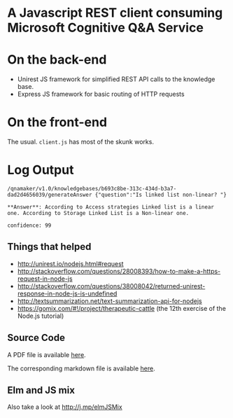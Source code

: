 A Javascript REST client consuming Microsoft Cognitive Q&A Service 
============================

On the back-end  
================
 - Unirest JS framework for simplified REST API calls to the knowledge base.
 - Express JS framework for basic routing of HTTP requests

On the front-end  
================
The usual. `client.js` has most of the skunk works. 

# Log Output 

    /qnamaker/v1.0/knowledgebases/b693c8be-313c-434d-b3a7-dad2d4656039/generateAnswer {"question":"Is linked list non-linear? "}
    
    **Answer**: According to Access strategies Linked list is a linear one. According to Storage Linked List is a Non-linear one.
    
    confidence: 99
    
## Things that helped 

- http://unirest.io/nodejs.html#request
- http://stackoverflow.com/questions/28008393/how-to-make-a-https-request-in-node-js
- http://stackoverflow.com/questions/38008042/returned-unirest-response-in-node-js-is-undefined
- http://textsummarization.net/text-summarization-api-for-nodejs
- https://gomix.com/#!/project/therapeutic-cattle (the 12th exercise of the Node.js tutorial)

## Source Code 

A PDF file is available [here](https://cdn.gomix.com/31b3ba94-5f90-45e1-b1e9-54c3dbe89412%2FquestionsJSCode.pdf).

The corresponding markdown file is available [here](https://cdn.gomix.com/31b3ba94-5f90-45e1-b1e9-54c3dbe89412%2FquestionsKGJSCode.md).

## Elm and JS mix

Also take a look at http://j.mp/elmJSMix 

